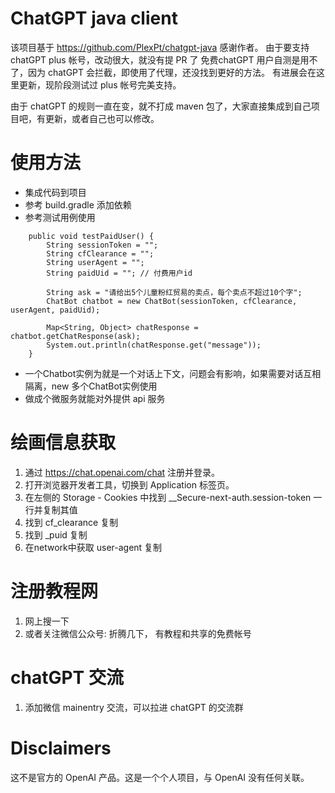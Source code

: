 # ChatGPT java client 
该项目基于 https://github.com/PlexPt/chatgpt-java 感谢作者。
由于要支持 chatGPT plus 帐号，改动很大，就没有提 PR 了
免费chatGPT 用户自测是用不了，因为 chatGPT 会拦截，即使用了代理，还没找到更好的方法。
有进展会在这里更新，现阶段测试过 plus 帐号完美支持。

由于 chatGPT 的规则一直在变，就不打成 maven 包了，大家直接集成到自己项目吧，有更新，或者自己也可以修改。
# 使用方法
- 集成代码到项目
- 参考 build.gradle 添加依赖
- 参考测试用例使用
```
    public void testPaidUser() {
        String sessionToken = "";
        String cfClearance = "";
        String userAgent = ""; 
        String paidUid = ""; // 付费用户id

        String ask = "请给出5个儿童粉红贸易的卖点，每个卖点不超过10个字";
        ChatBot chatbot = new ChatBot(sessionToken, cfClearance, userAgent, paidUid);

        Map<String, Object> chatResponse = chatbot.getChatResponse(ask);
        System.out.println(chatResponse.get("message"));
    }

```
- 一个Chatbot实例为就是一个对话上下文，问题会有影响，如果需要对话互相隔离，new 多个ChatBot实例使用
- 做成个微服务就能对外提供 api 服务

# 绘画信息获取
1. 通过 https://chat.openai.com/chat 注册并登录。
2. 打开浏览器开发者工具，切换到 Application 标签页。
3. 在左侧的 Storage - Cookies 中找到 __Secure-next-auth.session-token 一行并复制其值
4. 找到 cf_clearance 复制
5. 找到 _puid 复制
6. 在network中获取 user-agent 复制

# 注册教程网
1. 网上搜一下
2. 或者关注微信公众号: 折腾几下， 有教程和共享的免费帐号

# chatGPT 交流
1. 添加微信 mainentry 交流，可以拉进 chatGPT 的交流群

# Disclaimers
这不是官方的 OpenAI 产品。这是一个个人项目，与 OpenAI 没有任何关联。